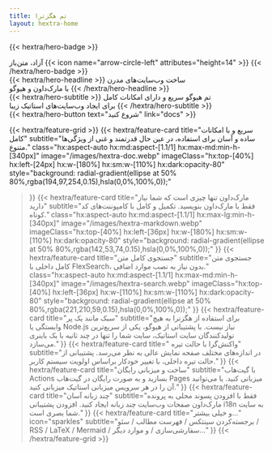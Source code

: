 ```yaml
---
title: تم هگزترا
layout: hextra-home
---
```


{{< hextra/hero-badge >}}
  <div class="hx:w-2 hx:h-2 hx:rounded-full hx:bg-primary-400"></div>
  <span>آزاد، متن‌باز</span>
  {{< icon name="arrow-circle-left" attributes="height=14" >}}
{{< /hextra/hero-badge >}}

<div class="hx:mt-6 hx:mb-6">
{{< hextra/hero-headline >}}
  ساخت وب‌سایت‌های مدرن &nbsp;<br class="hx:sm:block hx:hidden" />با مارک‌داون و هیوگو
{{< /hextra/hero-headline >}}
</div>

<div class="hx:mb-12">
{{< hextra/hero-subtitle >}}
  تم هیوگو سریع و دارای امکانات کامل&nbsp;<br class="hx:sm:block hx:hidden" />برای ایجاد وب‌سایت‌های استاتیک زیبا
{{< /hextra/hero-subtitle >}}
</div>

<div class="hx:mb-6">
{{< hextra/hero-button text="شروع کنید" link="docs" >}}
</div>

<div class="hx:mt-6"></div>

{{< hextra/feature-grid >}}
  {{< hextra/feature-card
    title="سریع و با امکانات کامل"
    subtitle="ساده و آسان برای استفاده، در عین حال قدرتمند و غنی از ویژگی‌ها متنوع."
    class="hx:aspect-auto hx:md:aspect-[1.1/1] hx:max-md:min-h-[340px]"
    image="/images/hextra-doc.webp"
    imageClass="hx:top-[40%] hx:left-[24px] hx:w-[180%] hx:sm:w-[110%] hx:dark:opacity-80"
    style="background: radial-gradient(ellipse at 50% 80%,rgba(194,97,254,0.15),hsla(0,0%,100%,0));"
  >}}
  {{< hextra/feature-card
    title="مارک‌داون تنها چیزی است که شما نیاز دارید"
    subtitle="فقط با مارک‌داون بنویسید. تکمیل و کامل با کامپوننت‌های کد کوتاه."
    class="hx:aspect-auto hx:md:aspect-[1.1/1] hx:max-lg:min-h-[340px]"
    image="/images/hextra-markdown.webp"
    imageClass="hx:top-[40%] hx:left-[36px] hx:w-[180%] hx:sm:w-[110%] hx:dark:opacity-80"
    style="background: radial-gradient(ellipse at 50% 80%,rgba(142,53,74,0.15),hsla(0,0%,100%,0));"
  >}}
  {{< hextra/feature-card
    title="جستجوی کامل متن"
    subtitle="جستجوی متن کامل داخلی با FlexSearch، بدون نیاز به نصب موارد اضافی."
    class="hx:aspect-auto hx:md:aspect-[1.1/1] hx:max-md:min-h-[340px]"
    image="/images/hextra-search.webp"
    imageClass="hx:top-[40%] hx:left-[36px] hx:w-[110%] hx:sm:w-[110%] hx:dark:opacity-80"
    style="background: radial-gradient(ellipse at 50% 80%,rgba(221,210,59,0.15),hsla(0,0%,100%,0));"
  >}}
  {{< hextra/feature-card
    title="سبک مانند یک پر"
    subtitle="برای استفاده از هگزترا به هیچ وابستگی یا Node.js نیاز نیست. با پشتیبانی از هیوگو، یکی از سریع‌ترین تولیدکنندگان سایت استاتیک، سایت شما را تنها در چند ثانیه با یک باینری می‌سازد."
  >}}
  {{< hextra/feature-card
    title=" واکنش‌گرا با حالت تیره"
    subtitle="در اندازه‌های مختلف صفحه نمایش عالی به نظر می‌رسد. پشتیبانی از حالت تیره داخلی، با تغییر خودکار براساس اولویت سیستم کاربر."
  >}}
  {{< hextra/feature-card
    title="ساخت و میزبانی رایگان"
    subtitle="با گیت‌هاب Actions بسازید و به صورت رایگان در گیت‌هاب Pages میزبانی کنید. یا می‌توانید آن را در هر سرویس میزبانی استاتیک میزبانی کنید."
  >}}
  {{< hextra/feature-card
    title="چند زبانه آسان"
    subtitle="فقط با افزودن پسوند محلی به پرونده مارک‌داون صفحات وب‌سایت چند زبانه ایجاد کنید. افزودن پشتیبانی i18n به سایت شما بصری است."
  >}}
  {{< hextra/feature-card
    title="و خیلی بیشتر..."
    icon="sparkles"
    subtitle="برجسته‌کردن سینتکس / فهرست مطالب / سئو / RSS / LaTeX / Mermaid / سفارشی‌سازی / و موارد دیگر…"
  >}}
{{< /hextra/feature-grid >}}
